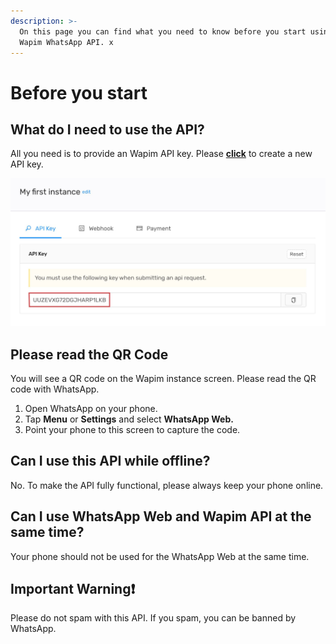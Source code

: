 ```yaml
---
description: >-
  On this page you can find what you need to know before you start using the
  Wapim WhatsApp API. x
---
```


# Before you start

## What do I need to use the API?

All you need is to provide an Wapim API key. Please [**click**](https://app.wapim.io) to create a new API key.

![Wapim API Key](.gitbook/assets/wapim-api-key.jpg)

## Please read the QR Code

You will see a QR code on the Wapim instance screen. Please read the QR code with WhatsApp.

1. Open WhatsApp on your phone.
2. Tap **Menu** or **Settings** and select **WhatsApp Web.**
3. Point your phone to this screen to capture the code.

## Can I use this API while offline?

No. To make the API fully functional, please always keep your phone online.

## Can I use WhatsApp Web and Wapim API at the same time?

Your phone should not be used for the WhatsApp Web at the same time.

## Important Warning❗️

Please do not spam with this API. If you spam, you can be banned by WhatsApp.


